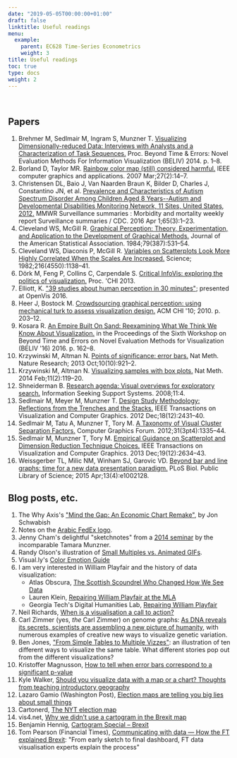```yaml
---
date: "2019-05-05T00:00:00+01:00"
draft: false
linktitle: Useful readings
menu:
  example:
    parent: EC628 Time-Series Econometrics
    weight: 3
title: Useful readings
toc: true
type: docs
weight: 2
---
```


<br>

## Papers

1.  Brehmer M, Sedlmair M, Ingram S, Munzner T. [Visualizing Dimensionally-reduced Data: Interviews with Analysts and a Characterization of Task Sequences.](http://dl.acm.org/citation.cfm?id=2669559) Proc. Beyond Time & Errors: Novel Evaluation Methods For Information Visualization (BELIV) 2014\. p. 1–8.
2.  Borland D, Taylor MR. [Rainbow color map (still) considered harmful.](http://ieeexplore.ieee.org/xpl/articleDetails.jsp?reload=true&arnumber=4118486) IEEE computer graphics and applications. 2007 Mar;27(2):14–7.
3.  Christensen DL, Baio J, Van Naarden Braun K, Bilder D, Charles J, Constantino JN, et al. [Prevalence and Characteristics of Autism Spectrum Disorder Among Children Aged 8 Years--Autism and Developmental Disabilities Monitoring Network, 11 Sites, United States, 2012.](http://www.cdc.gov/mmwr/volumes/65/ss/ss6503a1.htm) MMWR Surveillance summaries : Morbidity and mortality weekly report Surveillance summaries / CDC. 2016 Apr 1;65(3):1–23.
4.  Cleveland WS, McGill R. [Graphical Perception: Theory, Experimentation, and Application to the Development of Graphical Methods.](http://www.tandfonline.com/doi/abs/10.1080/01621459.1984.10478080) Journal of the American Statistical Association. 1984;79(387):531–54.
5.  Cleveland WS, Diaconis P, McGill R. [Variables on Scatterplots Look More Highly Correlated When the Scales Are Increased.](http://science.sciencemag.org/content/216/4550/1138.full.pdf+html) Science; 1982;216(4550):1138–41.
6.  Dörk M, Feng P, Collins C, Carpendale S. [Critical InfoVis: exploring the politics of visualization.](http://portal.acm.org/citation.cfm?id=2468356.2468739&coll=DL&dl=GUIDE&CFID=460495180&CFTOKEN=15985043) Proc. 'CHI 2013.
7.  Elliott, K. ["39 studies about human perception in 30 minutes"](https://medium.com/@kennelliott/39-studies-about-human-perception-in-30-minutes-4728f9e31a73#.l9wps0emh); presented at OpenVis 2016.
8.  Heer J, Bostock M. [Crowdsourcing graphical perception: using mechanical turk to assess visualization design.](http://dl.acm.org/citation.cfm?id=1753357) ACM CHI '10; 2010\. p. 203–12.
9.  Kosara R. [An Empire Built On Sand: Reexamining What We Think We Know About Visualization.](http://dl.acm.org/citation.cfm?doid=2993901.2993909) in the Proceedings of the Sixth Workshop on Beyond Time and Errors on Novel Evaluation Methods for Visualization (BELIV '16) 2016\. p. 162–8.
10.  Krzywinski M, Altman N. [Points of significance: error bars.](http://www.nature.com/nmeth/journal/v10/n10/full/nmeth.2659.html) Nat Meth. Nature Research; 2013 Oct;10(10):921–2\.
11.  Krzywinski M, Altman N. [Visualizing samples with box plots.](http://www.nature.com/nmeth/journal/v11/n2/full/nmeth.2813.html) Nat Meth. 2014 Feb;11(2):119–20.
12.  Shneiderman B. [Research agenda: Visual overviews for exploratory search.](http://www.ils.unc.edu/ISSS/ISSS_final_report.pdf#page=96) Information Seeking Support Systems. 2008;11:4\.
13.  Sedlmair M, Meyer M, Munzner T. [Design Study Methodology: Reflections from the Trenches and the Stacks.](http://www.cs.ubc.ca/labs/imager/tr/2012/dsm/) IEEE Transactions on Visualization and Computer Graphics. 2012 Dec;18(12):2431–40.
14.  Sedlmair M, Tatu A, Munzner T, Tory M. [A Taxonomy of Visual Cluster Separation Factors.](http://onlinelibrary.wiley.com/wol1/doi/10.1111/j.1467-8659.2012.03125.x/full) Computer Graphics Forum. 2012;31(3pt4):1335–44\.
15.  Sedlmair M, Munzner T, Tory M. [Empirical Guidance on Scatterplot and Dimension Reduction Technique Choices.](http://www.cs.ubc.ca/labs/imager/tr/2013/ScatterplotEval/) IEEE Transactions on Visualization and Computer Graphics. 2013 Dec;19(12):2634–43.
16.  Weissgerber TL, Milic NM, Winham SJ, Garovic VD. [Beyond bar and line graphs: time for a new data presentation paradigm.](http://dx.plos.org/10.1371/journal.pbio.1002128) PLoS Biol. Public Library of Science; 2015 Apr;13(4):e1002128.

## Blog posts, etc.

1.  The Why Axis's ["Mind the Gap: An Economic Chart Remake"](http://thewhyaxis.info/gap-remake/), by Jon Schwabish
2.  Notes on the [Arabic FedEx logo](http://imjustcreative.com/the-arabic-fedex-logo/2012/02/01/amp/).
3.  Jenny Cham's delightful "sketchnotes" from a [2014 seminar](http://jennycham.co.uk/2014/07/a-peek-into-the-world-of-data-visualisation-with-prof-munzner/) by the incomparable Tamara Munzner.
4.  Randy Olson's illustration of [Small Multiples vs. Animated GIFs](http://www.randalolson.com/2015/08/23/small-multiples-vs-animated-gifs-for-showing-changes-in-fertility-rates-over-time/).
5.  Visual.ly's [Color Emotion Guide](http://visual.ly/color-emotion-guide)
6.  <a name="playfair"></a>I am very interested in William Playfair and the history of data visualization:
    *   Atlas Obscura, [The Scottish Scoundrel Who Changed How We See Data](http://www.atlasobscura.com/articles/the-scottish-scoundrel-who-changed-how-we-see-data)
    *   Lauren Klein, [Repairing William Playfair at the MLA](http://dhlab.lmc.gatech.edu/uncategorized/repairing-william-playfair-at-the-mla/)
    *   Georgia Tech's Digital Humanities Lab, [Repairing William Playfair](http://dhlab.lmc.gatech.edu/repairing-william-playfair/)
7.  Neil Richards, [When is a visualisation a call to action?](https://questionsindataviz.wordpress.com/2016/10/09/when-is-a-visualisation-a-call-to-action/)
8.  Carl Zimmer (yes, _the_ Carl Zimmer) on genome graphs: [As DNA reveals its secrets, scientists are assembling a new picture of humanity](https://www.statnews.com/2016/10/07/dna-genome-sequencing-new-maps/), with numerous examples of creative new ways to visualize genetic variation.
9.  Ben Jones, ["From Simple Tables to Multiple Vizzes"](http://dataremixed.com/2016/10/simple-tables-multiple-vizzes/): an illustration of ten different ways to visualize the same table. What different stories pop out from the different visualizations?
10.  Kristoffer Magnusson, [How to tell when error bars correspond to a significant p-value](http://rpsychologist.com/how-to-tell-when-error-bars-correspond-to-a-significant-p-value)
11.  Kyle Walker, [Should you visualize data with a map or a chart? Thoughts from teaching introductory geography](http://walkerke.github.io/2015/04/map-or-chart/)
12.  Lazaro Gamio (Washington Post), [Election maps are telling you big lies about small things](https://www.washingtonpost.com/graphics/politics/2016-election/how-election-maps-lie/)
13.  Cartonerd, [The NYT election map](http://cartonerd.blogspot.de/2016/11/the-nyt-election-map.html?m=1)
14.  vis4.net, [Why we didn’t use a cartogram in the Brexit map](http://vis4.net/blog/posts/to-cartogram-or-not-to-cartogram-the-brexit/)
15.  Benjamin Hennig, [Cartogram Special – Brexit](http://geographical.co.uk/places/mapping/item/1805-cartogram-special-brexit)
16.  Tom Pearson (Financial Times), [Communicating with data — How the FT explained Brexit](https://www.ft.com/content/3bfc0aac-4ccd-11e6-88c5-db83e98a590a): "From early sketch to final dashboard, FT data visualisation experts explain the process"
